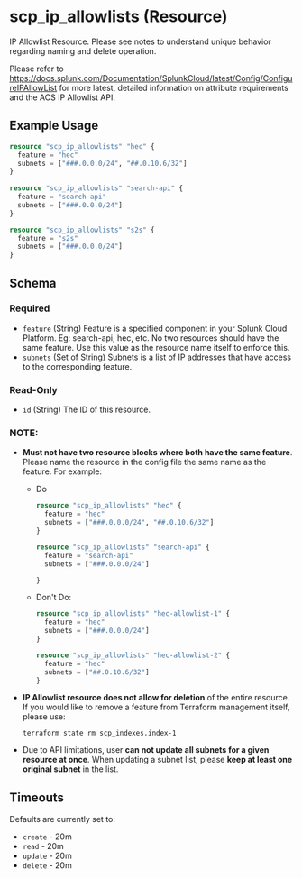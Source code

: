 # scp_ip_allowlists (Resource)

IP Allowlist Resource. Please see notes to understand unique behavior regarding naming and delete operation.

Please refer to https://docs.splunk.com/Documentation/SplunkCloud/latest/Config/ConfigureIPAllowList 
for more latest, detailed information on attribute requirements and the ACS IP Allowlist API.

## Example Usage

```terraform
resource "scp_ip_allowlists" "hec" {
  feature = "hec"
  subnets = ["###.0.0.0/24", "##.0.10.6/32"]
}
    
resource "scp_ip_allowlists" "search-api" {
  feature = "search-api"
  subnets = ["###.0.0.0/24"] 
}

resource "scp_ip_allowlists" "s2s" {
  feature = "s2s"
  subnets = ["###.0.0.0/24"] 
}
  ```

## Schema

### Required

- `feature` (String) Feature is a specified component in your Splunk Cloud Platform. Eg: search-api, hec, etc. No two 
   resources should have the same feature. Use this value as the resource name itself to enforce this.  
- `subnets` (Set of String) Subnets is a list of IP addresses that have access to the corresponding feature.

### Read-Only

- `id` (String) The ID of this resource.

### NOTE: 

- **Must not have two resource blocks where both have the same feature**. Please name the resource in the config file 
  the same name as the feature. 
For example:
  - Do
      ```terraform
      resource "scp_ip_allowlists" "hec" {
        feature = "hec"
        subnets = ["###.0.0.0/24", "##.0.10.6/32"]
      }
    
      resource "scp_ip_allowlists" "search-api" {
        feature = "search-api"
        subnets = ["###.0.0.0/24"]
    
      }
      ``` 
    
  - Don't Do: 
      ```terraform
      resource "scp_ip_allowlists" "hec-allowlist-1" {
        feature = "hec"
        subnets = ["###.0.0.0/24"]
      }
    
      resource "scp_ip_allowlists" "hec-allowlist-2" {
        feature = "hec"
        subnets = ["##.0.10.6/32"]
      }
      ``` 
- **IP Allowlist resource does not allow for deletion** of the entire resource. If you 
  would like to remove a feature from Terraform management itself, please use: 

  ``` terraform state rm scp_indexes.index-1 ```

- Due to API limitations, user **can not update all subnets for a given resource at once**. When updating a subnet list, 
  please **keep at least one original subnet** in the list.

## Timeouts
Defaults are currently set to:
- `create` -  20m
- `read` -  20m
- `update` -  20m
- `delete` -  20m

